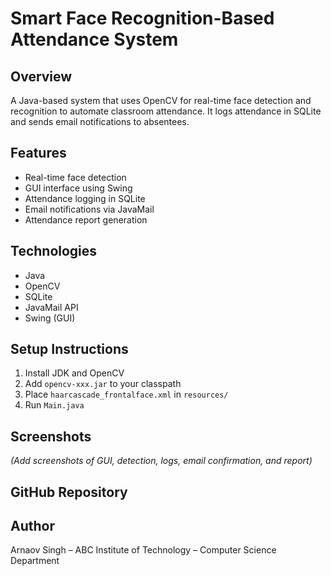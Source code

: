 # Smart Face Recognition-Based Attendance System

## Overview
A Java-based system that uses OpenCV for real-time face detection and recognition to automate classroom attendance. It logs attendance in SQLite and sends email notifications to absentees.

## Features
- Real-time face detection
- GUI interface using Swing
- Attendance logging in SQLite
- Email notifications via JavaMail
- Attendance report generation

## Technologies
- Java
- OpenCV
- SQLite
- JavaMail API
- Swing (GUI)

## Setup Instructions
1. Install JDK and OpenCV
2. Add `opencv-xxx.jar` to your classpath
3. Place `haarcascade_frontalface.xml` in `resources/`
4. Run `Main.java`

## Screenshots
*(Add screenshots of GUI, detection, logs, email confirmation, and report)*

## GitHub Repository


## Author
Arnaov Singh – ABC Institute of Technology – Computer Science Department
